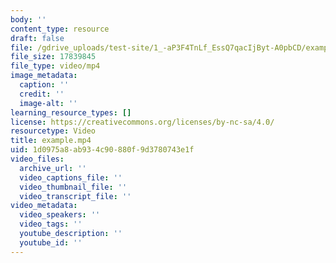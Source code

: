 ```yaml
---
body: ''
content_type: resource
draft: false
file: /gdrive_uploads/test-site/1_-aP3F4TnLf_EssQ7qacIjByt-A0pbCD/example.mp4
file_size: 17839845
file_type: video/mp4
image_metadata:
  caption: ''
  credit: ''
  image-alt: ''
learning_resource_types: []
license: https://creativecommons.org/licenses/by-nc-sa/4.0/
resourcetype: Video
title: example.mp4
uid: 1d0975a8-ab93-4c90-880f-9d3780743e1f
video_files:
  archive_url: ''
  video_captions_file: ''
  video_thumbnail_file: ''
  video_transcript_file: ''
video_metadata:
  video_speakers: ''
  video_tags: ''
  youtube_description: ''
  youtube_id: ''
---
```

